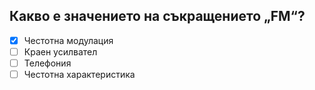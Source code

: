 ## Какво е значението на съкращението „FM“?

<!-- Верният отговор е отбелязан с [X] -->

- [X] Честотна модулация
- [ ] Краен усилвател
- [ ] Телефония
- [ ] Честотна характеристика
